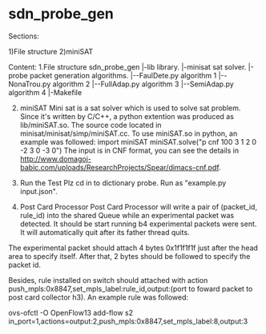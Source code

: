 # sdn_probe_gen
Sections:

1)File structure
2)miniSAT



Content:
1.File structure
sdn_probe_gen
|-lib           library.
|-minisat       sat solver.
|-probe         packet generation algorithms.
|--FaulDete.py  algorithm 1
|--NonaTrou.py  algorithm 2
|--FullAdap.py  algorithm 3
|--SemiAdap.py  algorithm 4
|-Makefile


2. miniSAT
Mini sat is a sat solver which is used to solve sat problem. Since it's written by C/C++, a python extention was produced as lib/miniSAT.so. The source code located in minisat/minisat/simp/miniSAT.cc. To use miniSAT.so in python, an example was followed:
    import miniSAT
    miniSAT.solve("p cnf 100 3 1 2 0 -2 3 0 -3 0")
The input is in CNF format, you can see the details in http://www.domagoj-babic.com/uploads/ResearchProjects/Spear/dimacs-cnf.pdf.

3. Run the Test
Plz cd in to dictionary probe. Run as "example.py input.json".


4. Post Card Processor
Post Card Processor will write a pair of (packet_id, rule_id) into the shared Queue while an experimental packet was detected.
It should be start running b4 experimental packets were sent. It will automatically quit after its father thread quits.

The experimental packet should attach 4 bytes 0x1f1f1f1f just after the head area to specify itself. After that, 2 bytes should be followed to specify the packet id.

Besides, rule installed on switch should attached with action push_mpls:0x8847,set_mpls_label:rule_id,output:(port to foward packet to post card collector h3). An example rule was followed:

ovs-ofctl  -O OpenFlow13 add-flow s2 in_port=1,actions=output:2,push_mpls:0x8847,set_mpls_label:8,output:3


